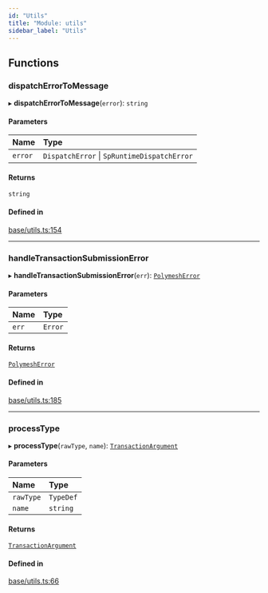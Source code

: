 ```yaml
---
id: "Utils"
title: "Module: utils"
sidebar_label: "Utils"
---
```


## Functions

### dispatchErrorToMessage

▸ **dispatchErrorToMessage**(`error`): `string`

#### Parameters

| Name | Type |
| :------ | :------ |
| `error` | `DispatchError` \| `SpRuntimeDispatchError` |

#### Returns

`string`

#### Defined in

[base/utils.ts:154](https://github.com/PolymeshAssociation/polymesh-sdk/blob/fbf6882d0/src/base/utils.ts#L154)

___

### handleTransactionSubmissionError

▸ **handleTransactionSubmissionError**(`err`): [`PolymeshError`](../../../classes/Base/PolymeshError/PolymeshError.md)

#### Parameters

| Name | Type |
| :------ | :------ |
| `err` | `Error` |

#### Returns

[`PolymeshError`](../../../classes/Base/PolymeshError/PolymeshError.md)

#### Defined in

[base/utils.ts:185](https://github.com/PolymeshAssociation/polymesh-sdk/blob/fbf6882d0/src/base/utils.ts#L185)

___

### processType

▸ **processType**(`rawType`, `name`): [`TransactionArgument`](../Types/Types.md#transactionargument)

#### Parameters

| Name | Type |
| :------ | :------ |
| `rawType` | `TypeDef` |
| `name` | `string` |

#### Returns

[`TransactionArgument`](../Types/Types.md#transactionargument)

#### Defined in

[base/utils.ts:66](https://github.com/PolymeshAssociation/polymesh-sdk/blob/fbf6882d0/src/base/utils.ts#L66)
